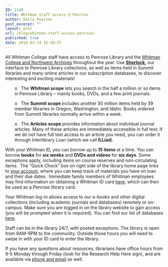 ```yaml
---
ID: 1140
title: Whitman staff access @ Penrose
author: Emily Pearson
post_excerpt: ""
layout: post
url: /blog/whitman-staff-access-penrose/
published: true
date: 2018-03-14 15:50:37
---
```

All Whitman College staff have access to Penrose Library and the <a href="https://library.whitman.edu/archives/">Whitman College and Northwest Archives</a> throughout the year. Use <a href="https://sherlock.whitman.edu/primo_library/libweb/action/search.do?menuitem=0&amp;fromTop=true&amp;fromPreferences=false&amp;fromEshelf=false&amp;vid=WHITC"><b>Sherlock</b></a><b>,</b> our interface to Penrose Library collections, as well as items held in Summit libraries and many online articles in our subscription databases, to discover interesting and exciting materials!
<p style="text-align: left;padding-left: 30px">o   The <b>Whitman scope</b> lets you search in the half a million or so items in Penrose Library – mainly books, DVDs, and a few print journals.</p>
<p style="text-align: left;padding-left: 30px">o   The <b>Summit scope </b>includes another 30 million items held by 39 member libraries in Oregon, Washington, and Idaho. Books ordered from Summit libraries normally arrive within a week.</p>
<p style="text-align: left;padding-left: 30px">o   The <b>Articles scope </b>provides information about individual journal articles. Many of these articles are immediately accessible in full text; if we do not have full text access to an article you need, you can order it through Interlibrary Loan (which we call <b>ILLiad</b>).</p>
With your Whitman ID, you can borrow up to <b>15 items </b>at a time. You can borrow <b>books</b> for <b>six weeks</b> and <b>DVDs and videos</b> for <b>six days</b>. Some exceptions apply, including items on course reserves and non-circulating items.  The “Quick Check” box on right side of the library home page links to <a href="https://sherlock.whitman.edu/primo_library/libweb/action/myAccountMenu.do?vid=WHITC&amp;fromLink=gotoMyAccountUI">your account</a>, where you can keep track of materials you have on loan and their due dates.  Immediate family members of Whitman employees may find information on obtaining a Whitman ID card <a href="https://www.whitman.edu/security/campus-id-card/community">here</a>, which can then be used as a Penrose library card.

Your Whitman log-in allows access to our e-books and other digital collections (including academic journals and databases) remotely or on-campus. Make sure you are logged in on the library website to gain access (you will be prompted when it is required). You can find our list of databases <a href="https://library.whitman.edu/database-a-z/">here</a>.

Staff can be in the library 24/7, with posted exceptions. The library is open from 9AM-9PM to the community. Outside those hours you will need to swipe in with your ID card to enter the library.

If you have any questions about resources, librarians have office hours from 9-5 Monday through Friday (look for the Research Help Here sign), and are available via <a href="https://library.whitman.edu/contact-a-librarian/">phone and email</a> as well.